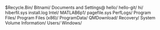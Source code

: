 $Recycle.Bin/
Bitnami/
Documents and Settings@
hello/
hello-git/
hi/
hiberfil.sys
install.log
Intel/
MATLAB6p1/
pagefile.sys
PerfLogs/
Program Files/
Program Files (x86)/
ProgramData/
QMDownload/
Recovery/
System Volume Information/
Users/
Windows/
